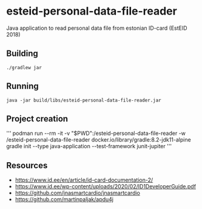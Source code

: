 # esteid-personal-data-file-reader
Java application to read personal data file from estonian ID-card (EstEID 2018)

## Building
```
./gradlew jar
```

## Running
```
java -jar build/libs/esteid-personal-data-file-reader.jar
```

## Project creation
'''
podman run --rm -it -v "$PWD":/esteid-personal-data-file-reader -w /esteid-personal-data-file-reader docker.io/library/gradle:8.2-jdk11-alpine gradle init --type java-application --test-framework junit-jupiter
'''

## Resources
* https://www.id.ee/en/article/id-card-documentation-2/
* https://www.id.ee/wp-content/uploads/2020/02/ID1DeveloperGuide.pdf
* https://github.com/jnasmartcardio/jnasmartcardio
* https://github.com/martinpaljak/apdu4j
